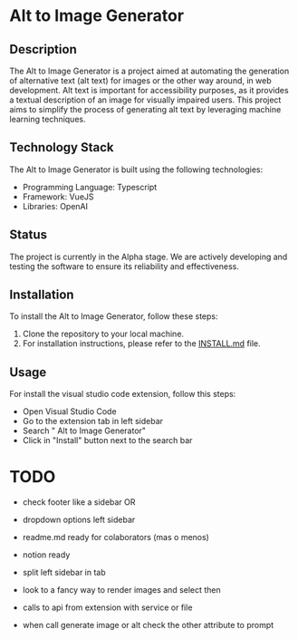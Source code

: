 # Alt to Image Generator

## Description

The Alt to Image Generator is a project aimed at automating the generation of alternative text (alt text) for images or the other way around, in web development. Alt text is important for accessibility purposes, as it provides a textual description of an image for visually impaired users. This project aims to simplify the process of generating alt text by leveraging machine learning techniques.

## Technology Stack

The Alt to Image Generator is built using the following technologies:

- Programming Language: Typescript
- Framework: VueJS
- Libraries: OpenAI

## Status

The project is currently in the Alpha stage. We are actively developing and testing the software to ensure its reliability and effectiveness.

## Installation

To install the Alt to Image Generator, follow these steps:

1. Clone the repository to your local machine.
2. For installation instructions, please refer to the [INSTALL.md](INSTALL.md) file.

## Usage

For install the visual studio code extension, follow this steps:

- Open Visual Studio Code
- Go to the extension tab in left sidebar
- Search " Alt to Image Generator"
- Click in "Install" button next to the search bar

# TODO

- check footer like a sidebar
         OR
- dropdown options left sidebar

- readme.md ready for colaborators (mas o menos)
- notion ready
  
- split left sidebar in tab
- look to a fancy way to render images and select then
- calls to api from extension with service or file

- when call generate image or alt check the other attribute to prompt
